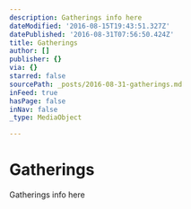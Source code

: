 ```yaml
---
description: Gatherings info here
dateModified: '2016-08-15T19:43:51.327Z'
datePublished: '2016-08-31T07:56:50.424Z'
title: Gatherings
author: []
publisher: {}
via: {}
starred: false
sourcePath: _posts/2016-08-31-gatherings.md
inFeed: true
hasPage: false
inNav: false
_type: MediaObject

---
```

# Gatherings

Gatherings info here